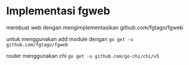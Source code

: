 # Implementasi fgweb
membuat web dengan mengimplementasikan github.com/fgtago/fgweb

untuk menggunakan add module dengan
`go get -u github.com/fgtago/fgweb`

router menggunakan chi
`go get -u github.com/go-chi/chi/v5`


